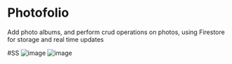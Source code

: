 # Photofolio
Add photo albums, and perform crud operations on photos, using Firestore for storage and real time updates

#SS
![image](https://github.com/anuragsharma50/photofolio/assets/59228106/2abed720-9b51-4236-bb41-8c129c2165c5)
![image](https://github.com/anuragsharma50/photofolio/assets/59228106/02ee66a0-f6d7-443f-b575-f109c8ce8c80)


